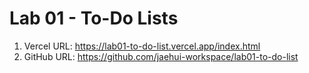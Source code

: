 ﻿# Lab 01 - To-Do Lists

1. Vercel URL: https://lab01-to-do-list.vercel.app/index.html
2. GitHub URL: https://github.com/jaehui-workspace/lab01-to-do-list